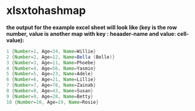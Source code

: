 # xlsxtohashmap
**the output for the example excel sheet will look like  (key is the row number, value is another map with key : heaader-name and value: cell-value):**

```java
1 {Number=1, Age=34, Name=Willie}
2 {Number=2, Age=12, Name=Bella (Belle)}
3 {Number=3, Age=11, Name=Phoebe}
4 {Number=4, Age=56, Name=Yasmin}
5 {Number=5, Age=23, Name=Adele}
6 {Number=6, Age=21, Name=Lillie}
7 {Number=7, Age=78, Name=Zainab}
8 {Number=8, Age=43, Name=Susan}
9 {Number=9, Age=28, Name=Betty}
10 {Number=10, Age=19, Name=Rosie}
```
